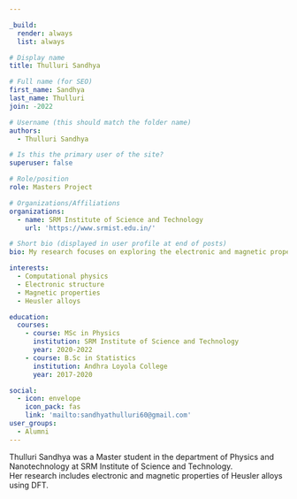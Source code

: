 ```yaml
---

_build:
  render: always
  list: always

# Display name
title: Thulluri Sandhya

# Full name (for SEO)
first_name: Sandhya
last_name: Thulluri
join: -2022

# Username (this should match the folder name)
authors:
  - Thulluri Sandhya

# Is this the primary user of the site?
superuser: false

# Role/position
role: Masters Project

# Organizations/Affiliations
organizations:
  - name: SRM Institute of Science and Technology
    url: 'https://www.srmist.edu.in/'

# Short bio (displayed in user profile at end of posts)
bio: My research focuses on exploring the electronic and magnetic properties of disordered Heusler alloys.

interests:
  - Computational physics
  - Electronic structure
  - Magnetic properties
  - Heusler alloys

education:
  courses:
    - course: MSc in Physics
      institution: SRM Institute of Science and Technology
      year: 2020-2022
    - course: B.Sc in Statistics
      institution: Andhra Loyola College
      year: 2017-2020

social:
  - icon: envelope
    icon_pack: fas
    link: 'mailto:sandhyathulluri60@gmail.com'
user_groups:
  - Alumni
---
```

 Thulluri Sandhya was a Master student in the department of Physics and Nanotechnology at SRM Institute of Science and Technology.
<br>
 Her research includes electronic and magnetic properties of Heusler alloys using DFT.
